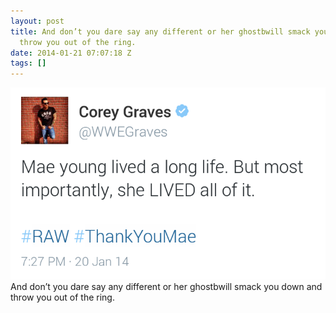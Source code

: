 ```yaml
---
layout: post
title: And don’t you dare say any different or her ghostbwill smack you down and
  throw you out of the ring.
date: 2014-01-21 07:07:18 Z
tags: []
---
```

![](/media/2014/01/74042184816.png)
And don’t you dare say any different or her ghostbwill smack you down and throw you out of the ring.
